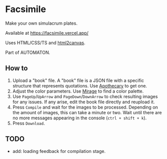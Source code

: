 # Facsimile

Make your own simulacrum plates. 

Available at https://facsimile.vercel.app/

Uses HTML/CSS/TS and [html2canvas](https://html2canvas.hertzen.com/). 

Part of AUTOMATON.

## How to

1.  Upload a "book" file. A "book" file is a JSON file with a specific structure that represents quotations. Use [Apothecary](https://github.com/noah-art3mis/apothecary) to get one.
1.  Adjust the color parameters. Use [Mirage](https://github.com/noah-art3mis/mirage) to find a color palette.
1.  Use `PageUp`/`UpArrow` and `PageDown`/`DownArrow` to check resulting images for any issues. If any arise, edit the book file directly and reupload it.
1.  Press `Compile` and wait for the images to be processed. Depending on the amount of images, this can take a minute or two. Wait until there are no more messages appearing in the console (`ctrl + shift + k`).
1.  Press `Download`.

## TODO

-   add: loading feedback for compilation stage.
